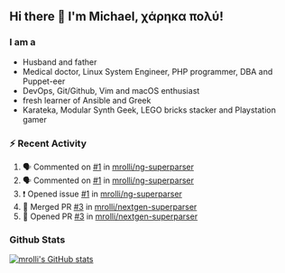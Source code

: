 ## Hi there 👋 I'm Michael, χάρηκα πολύ!

<!--
**mrolli/mrolli** is a ✨ _special_ ✨ repository because its `README.md` (this file) appears on your GitHub profile.

Here are some ideas to get you started:

- 🔭 I’m currently working on ...
- 🌱 I’m currently learning ...
- 👯 I’m looking to collaborate on ...
- 🤔 I’m looking for help with ...
- 💬 Ask me about ...
- 📫 How to reach me: ...
- 😄 Pronouns: ...
- ⚡ Fun fact: ...
-->

### I am a
- Husband and father
- Medical doctor, Linux System Engineer, PHP programmer, DBA and Puppet-eer
- DevOps, Git/Github, Vim and macOS enthusiast
- fresh learner of Ansible and Greek
- Karateka, Modular Synth Geek, LEGO bricks stacker and Playstation gamer 

### :zap: Recent Activity

<!--START_SECTION:activity-->
1. 🗣 Commented on [#1](https://github.com/mrolli/ng-superparser/issues/1#issuecomment-1649443969) in [mrolli/ng-superparser](https://github.com/mrolli/ng-superparser)
2. 🗣 Commented on [#1](https://github.com/mrolli/ng-superparser/issues/1#issuecomment-1649442285) in [mrolli/ng-superparser](https://github.com/mrolli/ng-superparser)
3. ❗ Opened issue [#1](https://github.com/mrolli/ng-superparser/issues/1) in [mrolli/ng-superparser](https://github.com/mrolli/ng-superparser)
4. 🎉 Merged PR [#3](https://github.com/mrolli/nextgen-superparser/pull/3) in [mrolli/nextgen-superparser](https://github.com/mrolli/nextgen-superparser)
5. 💪 Opened PR [#3](https://github.com/mrolli/nextgen-superparser/pull/3) in [mrolli/nextgen-superparser](https://github.com/mrolli/nextgen-superparser)
<!--END_SECTION:activity-->

### Github Stats
[![mrolli's GitHub stats](https://github-readme-stats.vercel.app/api?username=mrolli&count_private=true&show_icons=true&theme=transparent)](https://github.com/anuraghazra/github-readme-stats)  
<!-- [![mrolli's Top Langs](https://github-readme-stats.vercel.app/api/top-langs/?username=mrolli&count_private=true&theme=onedark&hide=c%2B%2B,c,html,cmake,makefile&layout=compact)](https://github.com/anuraghazra/github-readme-stats) -->
